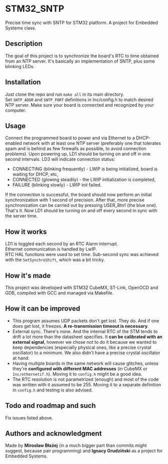 # STM32_SNTP
Precise time sync with SNTP for STM32 platform. A project for Embedded Systems class.
## Description
The goal of this project is to synchronize the board's RTC to time obtained from an NTP server. It's basically an implementation of SNTP, plus some blinking LEDs.

## Installation
Just clone the repo and run `make all` in its main directory.  
Set `SNTP_ADDR` and `SNTP_PORT` definitions in Inc/config.h to match desired NTP server.
Make sure your board is connected and recognized by your computer.

## Usage
Connect the programmed board to power and via Ethernet to a DHCP-enabled network with at least one NTP server (preferably one that tolerates spam and is behind as few firewalls as possible, to avoid connection problems).
Upon powering up, LD1 should be turning on and off in one second intervals.
LD3 will indicate connection status:
- CONNECTING (blinking frequently) - LWIP is being initialized, board is waiting for DHCP, etc,
- CONNECTED (glowing steadily) - the LWIP initialization is completed,
- FAILURE (blinking slowly) - LWIP init failed.

If the connection is successful,  the board should now perform an initial synchronization with 1 second of precision.
After that, more precise synchronization can be carried out by pressing USER_Btn1 (the blue one).
That's it. Now LD1 should be turning on and off every second in sync with the server time.

## How it works
LD1 is toggled each second by an RTC Alarm interrupt.  
Ethernet communication is handled by LwIP.  
RTC HAL functions were used to set time. Sub-second sync was achieved with the `SetSynchroShift`, which was a bit tricky.


## How it's made
This project was developed with STM32 CubeMX, ST-Link, OpenOCD and GDB, compiled with GCC and managed via Makefile.

## How it can be improved
- This program assumes UDP packets don't get lost. They do. And if one does get lost, it freezes. **A re-transmission timeout is necessary**.
- External sync. There's none. And the internal RTC of the STM tends to drift a lot more than the datasheet specifies. It **can be calibrated with an external signal**, however we chose not to do it because we wanted to keep dependencies (especially physical ones, like a precise crystal oscillator) to a minimum. We also didn't have a precise crystal oscillator at hand.
- Having multiple boards in the same network will cause glitches, unless they're **configured with different MAC addresses** (in CubeMX or `Inc/ethernetif.h`). Moving it to `config.h` might be a good idea.
- The RTC resolution is not parametrized (enough) and most of the code was written with it assumed to be 255. Moving it to a separate definition in `config.h` and testing is also advised.

## Todo and roadmap and such
Fix issues listed above.
## Authors and acknowledgment
Made by **Mirosław Błażej** (in a much bigger part than commits might suggest, because pair programming) and **Ignacy Grudziński** as a project for Embedded Systems.
